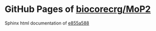GitHub Pages of [biocorecrg/MoP2](https://github.com/biocorecrg/MoP2.git)
===
Sphinx html documentation of [e855a588](https://github.com/biocorecrg/MoP2/tree/e855a5888607d3481a8b5385ed3f87ebc892720a)
